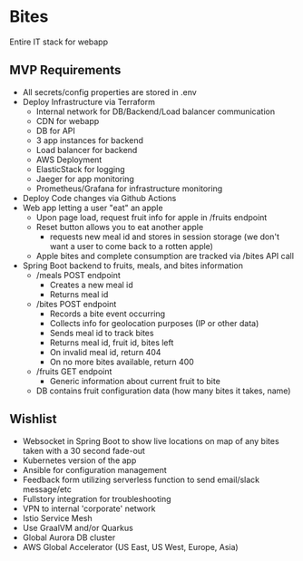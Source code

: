 # Bites

Entire IT stack for webapp


## MVP Requirements

- All secrets/config properties are stored in .env
- Deploy Infrastructure via Terraform
    - Internal network for DB/Backend/Load balancer communication
    - CDN for webapp
    - DB for API
    - 3 app instances for backend
    - Load balancer for backend
    - AWS Deployment
    - ElasticStack for logging
    - Jaeger for app monitoring
    - Prometheus/Grafana for infrastructure monitoring
- Deploy Code changes via Github Actions
- Web app letting a user "eat" an apple
    - Upon page load, request fruit info for apple in /fruits endpoint
    - Reset button allows you to eat another apple
        - requests new meal id and stores in session storage (we don't want a user to come back to a rotten apple)
    - Apple bites and complete consumption are tracked via /bites API call
- Spring Boot backend to fruits, meals, and bites information
    - /meals POST endpoint
        - Creates a new meal id
        - Returns meal id
    - /bites POST endpoint
        - Records a bite event occurring
        - Collects info for geolocation purposes (IP or other data)
        - Sends meal id to track bites
        - Returns meal id, fruit id, bites left
        - On invalid meal id, return 404
        - On no more bites available, return 400
    - /fruits GET endpoint
        - Generic information about current fruit to bite
    - DB contains fruit configuration data (how many bites it takes, name)

## Wishlist

- Websocket in Spring Boot to show live locations on map of any bites taken with a 30 second fade-out
- Kubernetes version of the app
- Ansible for configuration management
- Feedback form utilizing serverless function to send email/slack message/etc
- Fullstory integration for troubleshooting
- VPN to internal 'corporate' network
- Istio Service Mesh
- Use GraalVM and/or Quarkus
- Global Aurora DB cluster
- AWS Global Accelerator (US East, US West, Europe, Asia)
